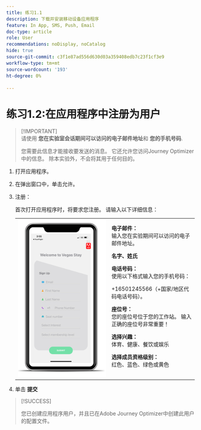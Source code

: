 ```yaml
---
title: 练习1.1
description: 下载并安装移动设备应用程序
feature: In App, SMS, Push, Email
doc-type: article
role: User
recommendations: noDisplay, noCatalog
hide: true
source-git-commit: c3f1e87ad556d630d03a359408edb7c23f1cf3e9
workflow-type: tm+mt
source-wordcount: '193'
ht-degree: 0%

---
```



# 练习1.2:在应用程序中注册为用户

>[!IMPORTANT]\
>请使用 **您在实验室会话期间可以访问的电子邮件地址**&#x200B;和 **您的手机号码**.
>
> 您需要此信息才能接收要发送的消息。 它还允许您访问Journey Optimizer中的信息。 除本实验外，不会将其用于任何目的。

1. 打开应用程序。
1. 在弹出窗口中，单击允许。
1. 注册：

   首次打开应用程序时，将要求您注册。 请输入以下详细信息：

   <table>
    <tr>
    <td>
    <div>
    <img alt="应用程序注册" src="../assets/1-2.png"/> 
    </div>
    </td>
    <td>
    <strong>电子邮件： </strong><br>输入您在实验期间可以访问的电子邮件地址。
    </p><p>
    <strong>名字、姓氏 </strong>
    </p><p>
    <strong>电话号码： </strong> <br>使用以下格式输入您的手机号码： 
    <p>+16501245566（+国家/地区代码电话号码）。
    </p><p>
    <strong>座位号： </strong><br>您的座位号位于您的工作站。 输入正确的座位号非常重要！
    </p><p>
    <strong>选择兴趣： </strong></br>体育、健康、餐饮或娱乐
    </p><p>
    <strong>选择成员资格级别： </strong></br>红色、蓝色、绿色或黄色</p>
    </td>
    </tr>
    </table>

1. 单击 **提交**

>[!SUCCESS]
>
>您已创建应用程序用户，并且已在Adobe Journey Optimizer中创建此用户的配置文件。
